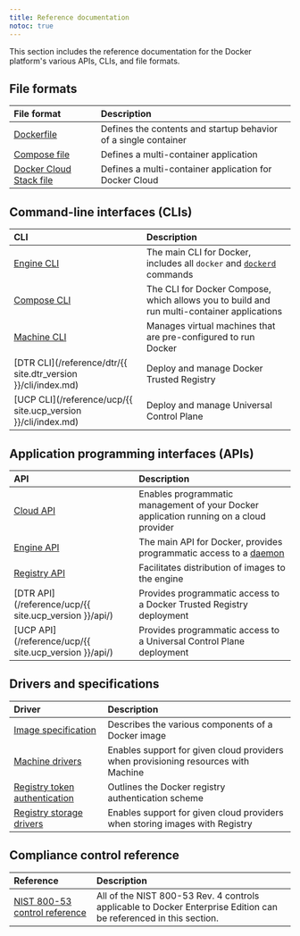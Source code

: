 ```yaml
---
title: Reference documentation
notoc: true
---
```


This section includes the reference documentation for the Docker platform's
various APIs, CLIs, and file formats.

## File formats

| File format                                                         | Description                                                     |
|:--------------------------------------------------------------------|:----------------------------------------------------------------|
| [Dockerfile](/engine/reference/builder/)                            | Defines the contents and startup behavior of a single container |
| [Compose file](/compose/compose-file/)                              | Defines a multi-container application                           |
| [Docker Cloud Stack file](/docker-cloud/apps/stack-yaml-reference/) | Defines a multi-container application for Docker Cloud          |


## Command-line interfaces (CLIs)

| CLI                                                           | Description                                                                                                     |
|:--------------------------------------------------------------|:----------------------------------------------------------------------------------------------------------------|
| [Engine CLI](/engine/reference/commandline/cli/)              | The main CLI for Docker, includes all `docker` and [`dockerd`](/engine/reference/commandline/dockerd/) commands |
| [Compose CLI](/compose/reference/overview/)                   | The CLI for Docker Compose, which allows you to build and run multi-container applications                      |
| [Machine CLI](/machine/reference/)                            | Manages virtual machines that are pre-configured to run Docker                                                  |
| [DTR CLI](/reference/dtr/{{ site.dtr_version }}/cli/index.md) | Deploy and manage Docker Trusted Registry                                                                       |
| [UCP CLI](/reference/ucp/{{ site.ucp_version }}/cli/index.md) | Deploy and manage Universal Control Plane                                                                       |

## Application programming interfaces (APIs)

| API                                                   | Description                                                                            |
|:------------------------------------------------------|:---------------------------------------------------------------------------------------|
| [Cloud API](/apidocs/docker-cloud/)                   | Enables programmatic management of your Docker application running on a cloud provider |
| [Engine API](/engine/api/)                            | The main API for Docker, provides programmatic access to a [daemon](/glossary/#daemon) |
| [Registry API](/registry/spec/api/)                   | Facilitates distribution of images to the engine                                       |
| [DTR API](/reference/ucp/{{ site.ucp_version }}/api/) | Provides programmatic access to a Docker Trusted Registry deployment                   |
| [UCP API](/reference/ucp/{{ site.ucp_version }}/api/) | Provides programmatic access to a Universal Control Plane deployment                   |


## Drivers and specifications

| Driver                                                 | Description                                                                        |
|:-------------------------------------------------------|:-----------------------------------------------------------------------------------|
| [Image specification](/registry/spec/manifest-v2-2/)   | Describes the various components of a Docker image                                 |
| [Machine drivers](/machine/drivers/os-base/)           | Enables support for given cloud providers when provisioning resources with Machine |
| [Registry token authentication](/registry/spec/auth/)  | Outlines the Docker registry authentication scheme                                 |
| [Registry storage drivers](/registry/storage-drivers/) | Enables support for given cloud providers when storing images with Registry        |

## Compliance control reference

| Reference                                                      | Description                                                                                                       |
|:---------------------------------------------------------------|:------------------------------------------------------------------------------------------------------------------|
| [NIST 800-53 control reference](/compliance/reference/800-53/) | All of the NIST 800-53 Rev. 4 controls applicable to Docker Enterprise Edition can be referenced in this section. |
